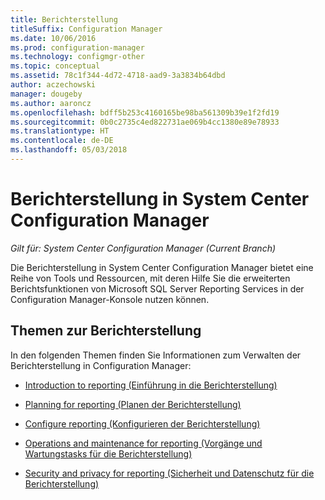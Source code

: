 ```yaml
---
title: Berichterstellung
titleSuffix: Configuration Manager
ms.date: 10/06/2016
ms.prod: configuration-manager
ms.technology: configmgr-other
ms.topic: conceptual
ms.assetid: 78c1f344-4d72-4718-aad9-3a3834b64dbd
author: aczechowski
manager: dougeby
ms.author: aaroncz
ms.openlocfilehash: bdff5b253c4160165be98ba561309b39e1f2fd19
ms.sourcegitcommit: 0b0c2735c4ed822731ae069b4cc1380e89e78933
ms.translationtype: HT
ms.contentlocale: de-DE
ms.lasthandoff: 05/03/2018
---
```

# <a name="reporting-in-system-center-configuration-manager"></a>Berichterstellung in System Center Configuration Manager

*Gilt für: System Center Configuration Manager (Current Branch)*

Die Berichterstellung in System Center Configuration Manager bietet eine Reihe von Tools und Ressourcen, mit deren Hilfe Sie die erweiterten Berichtsfunktionen von Microsoft SQL Server Reporting Services in der Configuration Manager-Konsole nutzen können.  

## <a name="reporting-topics"></a>Themen zur Berichterstellung  
 In den folgenden Themen finden Sie Informationen zum Verwalten der Berichterstellung in Configuration Manager:  

-   [Introduction to reporting (Einführung in die Berichterstellung)](introduction-to-reporting.md)  

-   [Planning for reporting (Planen der Berichterstellung)](planning-for-reporting.md)  

-   [Configure reporting (Konfigurieren der Berichterstellung)](configuring-reporting.md)  

-   [Operations and maintenance for reporting (Vorgänge und Wartungstasks für die Berichterstellung)](operations-and-maintenance-for-reporting.md)  

-   [Security and privacy for reporting (Sicherheit und Datenschutz für die Berichterstellung)](security-and-privacy-for-reporting.md)  
